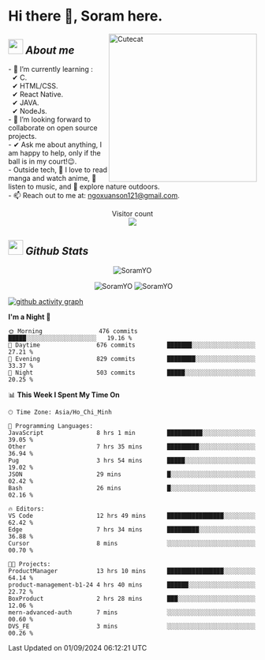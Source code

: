 # Hi there 👋, Soram here. 
 
<img align="right" width=300px alt="Cutecat" src="https://c.tenor.com/K33MDwMai28AAAAC/nyochio-d4dj.gif" />

## <img src="https://c.tenor.com/q8EQYnb8VLcAAAAi/re-zero.gif" width="30px">&nbsp;***About me***
 
\- 🌱 I’m currently learning :
  <br> &nbsp; ✔ C.
  <br> &nbsp; ✔ HTML/CSS.
  <br> &nbsp; ✔ React Native.
  <br> &nbsp; ✔ JAVA.
   <br> &nbsp; ✔ NodeJs.
<br> \- 👯 I’m looking forward to collaborate on open source projects.
<br> \- ✔ Ask me about anything, I am happy to help, only if the ball is in my court!😉.
<br> \- Outside tech,  📖 I love to read manga and watch anime, 🎵 listen to music, and 🌴 explore nature outdoors.
<br> \- 📫 Reach out to me at: ngoxuanson121@gmail.com.

<p align="center"> 
  Visitor count<br>
  <img src="https://profile-counter.glitch.me/SoramYO/count.svg" />
</p>

## <img src="https://c.tenor.com/moaQHad4VcMAAAAi/ram-dance.gif" width="30px">&nbsp;***Github Stats***
<p align="center"> <img src="https://komarev.com/ghpvc/?username=SoramYO" alt="SoramYO" /> </p>

<p align="center">&nbsp;<img align="center" src="https://github-readme-stats.vercel.app/api?username=SoramYO&theme=gotham&show_icons=true" alt="SoramYO" />

<img align="center" src="http://github-readme-streak-stats.herokuapp.com?user=SoramYO&theme=gotham&hide_border=true&date_format=M%20j%5B%2C%20Y%5D" alt="SoramYO" />


[![github activity graph](https://github-readme-activity-graph.vercel.app/graph?username=SoramYO&theme=tokyo-night)](https://github.com/SoramYO/github-readme-activity-graph)


<!--START_SECTION:waka-->
**I'm a Night 🦉** 

```text
🌞 Morning                476 commits         █████░░░░░░░░░░░░░░░░░░░░   19.16 % 
🌆 Daytime                676 commits         ███████░░░░░░░░░░░░░░░░░░   27.21 % 
🌃 Evening                829 commits         ████████░░░░░░░░░░░░░░░░░   33.37 % 
🌙 Night                  503 commits         █████░░░░░░░░░░░░░░░░░░░░   20.25 % 
```


📊 **This Week I Spent My Time On** 

```text
🕑︎ Time Zone: Asia/Ho_Chi_Minh

💬 Programming Languages: 
JavaScript               8 hrs 1 min         ██████████░░░░░░░░░░░░░░░   39.05 % 
Other                    7 hrs 35 mins       █████████░░░░░░░░░░░░░░░░   36.94 % 
Pug                      3 hrs 54 mins       █████░░░░░░░░░░░░░░░░░░░░   19.02 % 
JSON                     29 mins             █░░░░░░░░░░░░░░░░░░░░░░░░   02.42 % 
Bash                     26 mins             █░░░░░░░░░░░░░░░░░░░░░░░░   02.16 % 

🔥 Editors: 
VS Code                  12 hrs 49 mins      ████████████████░░░░░░░░░   62.42 % 
Edge                     7 hrs 34 mins       █████████░░░░░░░░░░░░░░░░   36.88 % 
Cursor                   8 mins              ░░░░░░░░░░░░░░░░░░░░░░░░░   00.70 % 

🐱‍💻 Projects: 
ProductManager           13 hrs 10 mins      ████████████████░░░░░░░░░   64.14 % 
product-management-b1-24 4 hrs 40 mins       ██████░░░░░░░░░░░░░░░░░░░   22.72 % 
BoxProduct               2 hrs 28 mins       ███░░░░░░░░░░░░░░░░░░░░░░   12.06 % 
mern-advanced-auth       7 mins              ░░░░░░░░░░░░░░░░░░░░░░░░░   00.60 % 
DVS_FE                   3 mins              ░░░░░░░░░░░░░░░░░░░░░░░░░   00.26 % 
```


 Last Updated on 01/09/2024 06:12:21 UTC
<!--END_SECTION:waka-->
